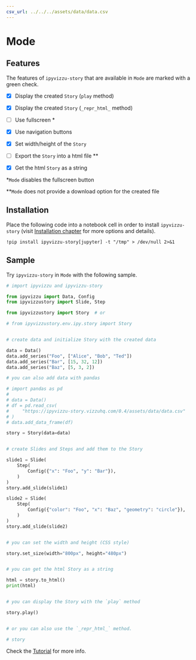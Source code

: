 ```yaml
---
csv_url: ../../../assets/data/data.csv
---
```


# Mode

## Features

The features of `ipyvizzu-story` that are available in `Mode` are marked with a
green check.

- [x] Display the created `Story` (`play` method)

- [x] Display the created `Story` (`_repr_html_` method)

- [ ] Use fullscreen \*

- [x] Use navigation buttons

- [x] Set width/height of the `Story`

- [ ] Export the `Story` into a html file \*\*

- [x] Get the html `Story` as a string

\*`Mode` disables the fullscreen button

\*\*`Mode` does not provide a download option for the created file

## Installation

Place the following code into a notebook cell in order to install
`ipyvizzu-story` (visit [Installation chapter](../../installation.md) for more
options and details).

```
!pip install ipyvizzu-story[jupyter] -t "/tmp" > /dev/null 2>&1
```

## Sample

Try `ipyvizzu-story` in `Mode` with the following sample.

```python
# import ipyvizzu and ipyvizzu-story

from ipyvizzu import Data, Config
from ipyvizzustory import Slide, Step

from ipyvizzustory import Story  # or

# from ipyvizzustory.env.ipy.story import Story


# create data and initialize Story with the created data

data = Data()
data.add_series("Foo", ["Alice", "Bob", "Ted"])
data.add_series("Bar", [15, 32, 12])
data.add_series("Baz", [5, 3, 2])

# you can also add data with pandas

# import pandas as pd
#
# data = Data()
# df = pd.read_csv(
#     "https://ipyvizzu-story.vizzuhq.com/0.4/assets/data/data.csv"
# )
# data.add_data_frame(df)

story = Story(data=data)


# create Slides and Steps and add them to the Story

slide1 = Slide(
    Step(
        Config({"x": "Foo", "y": "Bar"}),
    )
)
story.add_slide(slide1)

slide2 = Slide(
    Step(
        Config({"color": "Foo", "x": "Baz", "geometry": "circle"}),
    )
)
story.add_slide(slide2)


# you can set the width and height (CSS style)

story.set_size(width="800px", height="480px")


# you can get the html Story as a string

html = story.to_html()
print(html)


# you can display the Story with the `play` method

story.play()


# or you can also use the `_repr_html_` method.

# story
```

Check the [Tutorial](../../tutorial/index.md) for more info.
